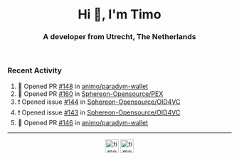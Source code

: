 <h1 align="center">Hi 👋, I'm Timo</h1>
<h3 align="center">A developer from Utrecht, The Netherlands</h3>
<br/>
<!-- https://github.com/rahuldkjain/github-profile-readme-generator --!>

<!--  <p align="left"><img src="https://github-readme-stats.vercel.app/api?username=timoglastra&show_icons=true&count_private=true&" alt="timoglastra" /></p> --!>

<!--
Github language stats
<p align="left"><img src="https://github-readme-stats.vercel.app/api/top-langs/?username=timoglastra&layout=compact" alt="timoglastra" /><p>
-->

<!-- Codestats language stats -->
<!-- <p align="left"><img src="https://codestats-readme.vercel.app/api/top-langs/?username=timoglastra&layout=compact&language_count=12" alt="timoglastra" /><p>    --!>
  
<h3>Recent Activity</h3>

<!--START_SECTION:activity-->
1. 💪 Opened PR [#148](https://github.com/animo/paradym-wallet/pull/148) in [animo/paradym-wallet](https://github.com/animo/paradym-wallet)
2. 💪 Opened PR [#160](https://github.com/Sphereon-Opensource/PEX/pull/160) in [Sphereon-Opensource/PEX](https://github.com/Sphereon-Opensource/PEX)
3. ❗ Opened issue [#144](https://github.com/Sphereon-Opensource/OID4VC/issues/144) in [Sphereon-Opensource/OID4VC](https://github.com/Sphereon-Opensource/OID4VC)
4. ❗ Opened issue [#143](https://github.com/Sphereon-Opensource/OID4VC/issues/143) in [Sphereon-Opensource/OID4VC](https://github.com/Sphereon-Opensource/OID4VC)
5. 💪 Opened PR [#146](https://github.com/animo/paradym-wallet/pull/146) in [animo/paradym-wallet](https://github.com/animo/paradym-wallet)
<!--END_SECTION:activity-->

---

<p align="center">
<a href="https://twitter.com/timoglastra" target="blank"><img align="center" src="https://cdn.jsdelivr.net/npm/simple-icons@3.0.1/icons/twitter.svg" alt="timoglastra" height="30" width="30" /></a>
<a href="https://linkedin.com/in/timoglastra" target="blank"><img align="center" src="https://cdn.jsdelivr.net/npm/simple-icons@3.0.1/icons/linkedin.svg" alt="timoglastra" height="30" width="30" /></a>
</p>



